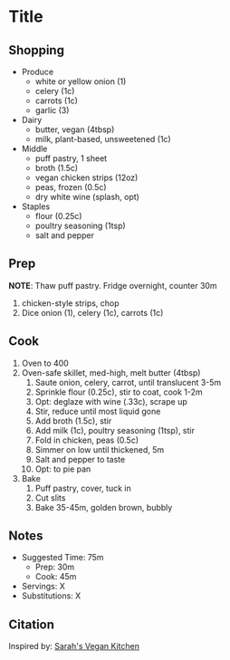 # Title

## Shopping

- Produce
    - white or yellow onion (1)
    - celery (1c)
    - carrots (1c)
    - garlic (3)
- Dairy
    - butter, vegan (4tbsp)
    - milk, plant-based, unsweetened (1c)
- Middle
    - puff pastry, 1 sheet
    - broth (1.5c)
    - vegan chicken strips (12oz)
    - peas, frozen (0.5c)
    - dry white wine (splash, opt)
- Staples
    - flour (0.25c)
    - poultry seasoning (1tsp)
    - salt and pepper

## Prep

__NOTE__: Thaw puff pastry. Fridge overnight, counter 30m

1. chicken-style strips, chop
1. Dice onion (1), celery (1c), carrots (1c)

## Cook

1. Oven to 400
1. Oven-safe skillet, med-high, melt butter (4tbsp)
    1. Saute onion, celery, carrot, until translucent 3-5m
    1. Sprinkle flour (0.25c), stir to coat, cook 1-2m
    1. Opt: deglaze with wine (.33c), scrape up
    1. Stir, reduce until most liquid gone
    1. Add broth (1.5c), stir
    1. Add milk (1c), poultry seasoning (1tsp), stir
    1. Fold in chicken, peas (0.5c)
    1. Simmer on low until thickened, 5m
    1. Salt and pepper to taste
    1. Opt: to pie pan
1. Bake
    1. Puff pastry, cover, tuck in
    1. Cut slits
    1. Bake 35-45m, golden brown, bubbly

## Notes

- Suggested Time: 75m
    - Prep: 30m
    - Cook: 45m
- Servings: X
- Substitutions: X

## Citation

Inspired by:
[Sarah's Vegan Kitchen](https://sarahsvegankitchen.com/recipes/vegan-chicken-pot-pie/)
